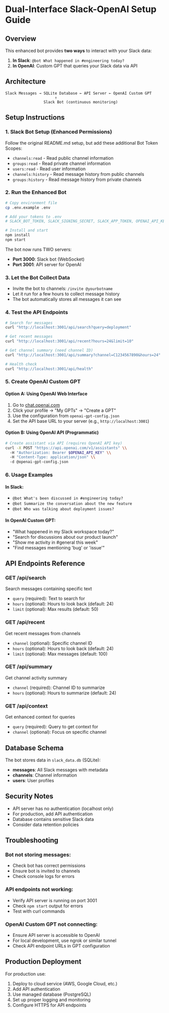 # Dual-Interface Slack-OpenAI Setup Guide

## Overview
This enhanced bot provides **two ways** to interact with your Slack data:
1. **In Slack**: `@bot What happened in #engineering today?`
2. **In OpenAI**: Custom GPT that queries your Slack data via API

## Architecture
```
Slack Messages → SQLite Database ← API Server ← OpenAI Custom GPT
                      ↑
                 Slack Bot (continuous monitoring)
```

## Setup Instructions

### 1. Slack Bot Setup (Enhanced Permissions)
Follow the original README.md setup, but add these additional Bot Token Scopes:
- `channels:read` - Read public channel information
- `groups:read` - Read private channel information  
- `users:read` - Read user information
- `channels:history` - Read message history from public channels
- `groups:history` - Read message history from private channels

### 2. Run the Enhanced Bot
```bash
# Copy environment file
cp .env.example .env

# Add your tokens to .env
# SLACK_BOT_TOKEN, SLACK_SIGNING_SECRET, SLACK_APP_TOKEN, OPENAI_API_KEY

# Install and start
npm install
npm start
```

The bot now runs TWO servers:
- **Port 3000**: Slack bot (WebSocket)
- **Port 3001**: API server for OpenAI

### 3. Let the Bot Collect Data
- Invite the bot to channels: `/invite @yourbotname`
- Let it run for a few hours to collect message history
- The bot automatically stores all messages it can see

### 4. Test the API Endpoints
```bash
# Search for messages
curl "http://localhost:3001/api/search?query=deployment"

# Get recent messages
curl "http://localhost:3001/api/recent?hours=24&limit=10"

# Get channel summary (need channel ID)
curl "http://localhost:3001/api/summary?channel=C1234567890&hours=24"

# Health check
curl "http://localhost:3001/api/health"
```

### 5. Create OpenAI Custom GPT

#### Option A: Using OpenAI Web Interface
1. Go to [chat.openai.com](https://chat.openai.com)
2. Click your profile → "My GPTs" → "Create a GPT"
3. Use the configuration from `openai-gpt-config.json`
4. Set the API base URL to your server (e.g., `http://localhost:3001`)

#### Option B: Using OpenAI API (Programmatic)
```bash
# Create assistant via API (requires OpenAI API key)
curl -X POST "https://api.openai.com/v1/assistants" \\
  -H "Authorization: Bearer $OPENAI_API_KEY" \\
  -H "Content-Type: application/json" \\
  -d @openai-gpt-config.json
```

### 6. Usage Examples

#### In Slack:
- `@bot What's been discussed in #engineering today?`
- `@bot Summarize the conversation about the new feature`
- `@bot Who was talking about deployment issues?`

#### In OpenAI Custom GPT:
- "What happened in my Slack workspace today?"
- "Search for discussions about our product launch"
- "Show me activity in #general this week"
- "Find messages mentioning 'bug' or 'issue'"

## API Endpoints Reference

### GET /api/search
Search messages containing specific text
- `query` (required): Text to search for
- `hours` (optional): Hours to look back (default: 24)
- `limit` (optional): Max results (default: 50)

### GET /api/recent  
Get recent messages from channels
- `channel` (optional): Specific channel ID
- `hours` (optional): Hours to look back (default: 24)
- `limit` (optional): Max messages (default: 100)

### GET /api/summary
Get channel activity summary
- `channel` (required): Channel ID to summarize
- `hours` (optional): Hours to summarize (default: 24)

### GET /api/context
Get enhanced context for queries
- `query` (required): Query to get context for
- `channel` (optional): Focus on specific channel

## Database Schema
The bot stores data in `slack_data.db` (SQLite):
- **messages**: All Slack messages with metadata
- **channels**: Channel information
- **users**: User profiles

## Security Notes
- API server has no authentication (localhost only)
- For production, add API authentication
- Database contains sensitive Slack data
- Consider data retention policies

## Troubleshooting

### Bot not storing messages:
- Check bot has correct permissions
- Ensure bot is invited to channels
- Check console logs for errors

### API endpoints not working:
- Verify API server is running on port 3001
- Check `npm start` output for errors
- Test with curl commands

### OpenAI Custom GPT not connecting:
- Ensure API server is accessible to OpenAI
- For local development, use ngrok or similar tunnel
- Check API endpoint URLs in GPT configuration

## Production Deployment
For production use:
1. Deploy to cloud service (AWS, Google Cloud, etc.)
2. Add API authentication
3. Use managed database (PostgreSQL)
4. Set up proper logging and monitoring
5. Configure HTTPS for API endpoints